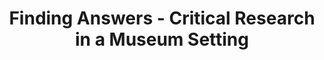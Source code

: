 ---
layout: interior
title: Finding Answers - Critical Research in a Museum Setting
speaker: Lon Smith
permalink: lon-smith
image: img/20170713/lonSmith.jpg
event: 20170713
video: GzR1SV4Of0g
favorite: The current excitement and fervor around development economically and related to quality of life.
about: Lon Smith is a lifetime museum professional, having grown up in the household of a museum curator of the Madison County, Illinois Historical Museum and later founder/director of the Wood River, Illinois History Museum.  Smith has been involved in every aspect of museum work, including operations, collection management, preservation, exhibit design, research, development, marketing, administration, historic building preservation, major capital and construction projects and more.  Smith is a Peer Reviewer for the American Alliance of Museums, former Executive Director of the Kansas Aviation Museum and current Chief Development Officer for the Museum of World Treasures.
twitter: 
facebook: 
instagram: 
linkedin: 
google: 
website: 
email: 
telephone: 3168331171
---